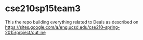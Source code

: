 # cse210sp15team3
This the repo building everything related to Deals as described on https://sites.google.com/a/eng.ucsd.edu/cse210-spring-2015/project/outline
